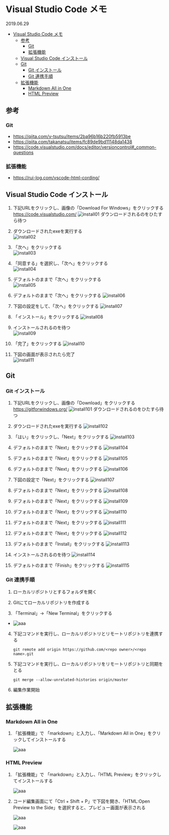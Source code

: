# Visual Studio Code メモ

2019.06.29

- [Visual Studio Code メモ](#Visual-Studio-Code-%E3%83%A1%E3%83%A2)
  - [参考](#%E5%8F%82%E8%80%83)
    - [Git](#Git)
    - [拡張機能](#%E6%8B%A1%E5%BC%B5%E6%A9%9F%E8%83%BD)
  - [Visual Studio Code インストール](#Visual-Studio-Code-%E3%82%A4%E3%83%B3%E3%82%B9%E3%83%88%E3%83%BC%E3%83%AB)
  - [Git](#Git-1)
    - [Git インストール](#Git-%E3%82%A4%E3%83%B3%E3%82%B9%E3%83%88%E3%83%BC%E3%83%AB)
    - [Git 連携手順](#Git-%E9%80%A3%E6%90%BA%E6%89%8B%E9%A0%86)
  - [拡張機能](#%E6%8B%A1%E5%BC%B5%E6%A9%9F%E8%83%BD-1)
    - [Markdown All in One](#Markdown-All-in-One)
    - [HTML Preview](#HTML-Preview)

## 参考

### Git
- https://qiita.com/y-tsutsu/items/2ba96b16b220fb5913be
- https://qiita.com/takanatsu/items/fc89de9bd11148da1438
- https://code.visualstudio.com/docs/editor/versioncontrol#_common-questions

### 拡張機能
- https://rui-log.com/vscode-html-cording/

## Visual Studio Code インストール
1. 下記URLをクリックし、画像の「Download For Windows」をクリックする
     https://code.visualstudio.com/
     ![install01](image/001.PNG "install01")
     ダウンロードされるのをひたすら待つ  
  
2. ダウンロードされたexeを実行する  
     ![install02](image/002.PNG "install02")
  
3. 「次へ」をクリックする  
     ![install03](image/003.PNG "install03")
  
4. 「同意する」を選択し、「次へ」をクリックする  
     ![install04](image/004.PNG "install04")
  
5. デフォルトのままで「次へ」をクリックする  
     ![install05](image/005.png "install05")
  
6. デフォルトのままで「次へ」をクリックする
     ![install06](image/006.PNG "install06")
  
7. 下図の設定をして、「次へ」をクリックする
     ![install07](image/007.PNG "install07")
  
8. 「インストール」をクリックする
     ![install08](image/008.PNG "install08")
  
9.  インストールされるのを待つ  
     ![install09](image/009.PNG "install09")
  
10. 「完了」をクリックする
     ![install10](image/010.PNG "install10")
  
11.  下図の画面が表示されたら完了  
     ![install11](image/011.PNG "install11")

## Git
### Git インストール
1. 下記URLをクリックし、画像の「Download」をクリックする
     https://gitforwindows.org/
     ![install101](image/101.PNG "install101")
     ダウンロードされるのをひたすら待つ  
  
2. ダウンロードされたexeを実行する
     ![install102](image/102.PNG "install102")

3. 「はい」をクリックし、「Next」をクリックする
     ![install103](image/103.PNG "install103")
  
4. デフォルトのままで「Next」をクリックする
     ![install104](image/104.PNG "install104")
  
5. デフォルトのままで「Next」をクリックする
     ![install105](image/105.PNG "install105")
  
6. デフォルトのままで「Next」をクリックする
     ![install106](image/106.PNG "install106")
  
7. 下図の設定で「Next」をクリックする
     ![install107](image/107.PNG "install107")
  
8. デフォルトのままで「Next」をクリックする
     ![install108](image/108.PNG "install108")
  
9. デフォルトのままで「Next」をクリックする
     ![install109](image/109.PNG "install109")
  
10. デフォルトのままで「Next」をクリックする
     ![install110](image/110.PNG "install110")
  
11. デフォルトのままで「Next」をクリックする
     ![install111](image/111.PNG "install111")
  
12. デフォルトのままで「Next」をクリックする
     ![install112](image/112.PNG "install112")
  
13. デフォルトのままで「Install」をクリックする
     ![install113](image/113.PNG "install113")
  
14. インストールされるのを待つ
     ![install114](image/114.PNG "install114")
  
15. デフォルトのままで「Finish」をクリックする
     ![install115](image/115.PNG "install115")

### Git 連携手順
1. ローカルリポジトリとするフォルダを開く

2. Gitにてローカルリポジトリを作成する

3. 「Terminal」→「New Terminal」をクリックする
  - ![aaa](image/116.PNG "aaa")

4. 下記コマンドを実行し、ローカルリポジトリとリモートリポジトリを連携する
    ```
    git remote add origin https://github.com/<repo owner>/<repo name>.git
    ```

5. 下記コマンドを実行し、ローカルリポジトリをリモートリポジトリと同期をとる
    ```
    git merge --allow-unrelated-histories origin/master
    ```

6. 編集作業開始

## 拡張機能
### Markdown All in One
1. 「拡張機能」で 「markdown」と入力し、「Markdown All in One」をクリックしてインストールする
  
    ![aaa](image/201.PNG "aaa")
  
### HTML Preview
1. 「拡張機能」で 「markdown」と入力し、「HTML Preview」をクリックしてインストールする

    ![aaa](image/202.PNG "aaa")

2. コード編集画面にて「Ctrl + Shift + P」で下図を開き、「HTML:Open Preview to the Side」を選択すると、プレビュー画面が表示される

    ![aaa](image/203.PNG "aaa")

    ![aaa](image/204.PNG "aaa")


